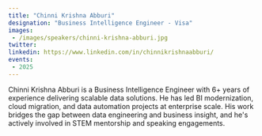 ```yaml
---
title: "Chinni Krishna Abburi"
designation: "Business Intelligence Engineer - Visa"
images:
 - /images/speakers/chinni-krishna-abburi.jpg
twitter: 
linkedin: https://www.linkedin.com/in/chinnikrishnaabburi/
events:
 - 2025
---
```


Chinni Krishna Abburi is a Business Intelligence Engineer with 6+ years of experience delivering scalable data solutions. He has led BI modernization, cloud migration, and data automation projects at enterprise scale. His work bridges the gap between data engineering and business insight, and he's actively involved in STEM mentorship and speaking engagements.